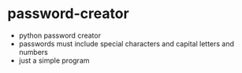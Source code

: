 # password-creator

- python password creator
- passwords must include special characters and capital letters and numbers
- just a simple program
